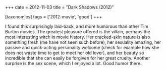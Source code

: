 +++
date = 2012-11-03
title = "Dark Shadows (2012)"

[taxonomies]
tags = ['2012-movie', 'good']
+++

I found this surprisingly laid-back, and more humorous than other Tim
Burton movies. The greatest pleasure offered is the villain, perhaps the
most interesting witch in movie history. Her cracked-skin nature is also
something fresh (me have not seen such before), her sexuality amazing,
her passive and quick-acting personality welcome (check for example how
she does not waste time to get to meet her old lover), and her beauty so
incredible that she can easily be forgiven for her great cruelty.
Another surprise is the sex scene, which I enjoyed a lot. Good humor
there.
